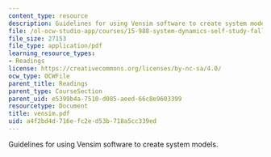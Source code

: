 ```yaml
---
content_type: resource
description: Guidelines for using Vensim software to create system models.
file: /ol-ocw-studio-app/courses/15-988-system-dynamics-self-study-fall-1998-spring-1999/a4f2bd4d716efc2ed53b718a5cc339ed_vensim.pdf
file_size: 27153
file_type: application/pdf
learning_resource_types:
- Readings
license: https://creativecommons.org/licenses/by-nc-sa/4.0/
ocw_type: OCWFile
parent_title: Readings
parent_type: CourseSection
parent_uid: e5399b4a-7510-d085-aeed-66c8e9603399
resourcetype: Document
title: vensim.pdf
uid: a4f2bd4d-716e-fc2e-d53b-718a5cc339ed
---
```

Guidelines for using Vensim software to create system models.